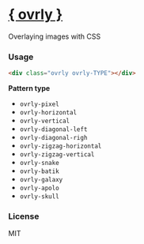 # [{ ovrly }](http://kristories.github.io/ovrly)

Overlaying images with CSS


### Usage

```html
<div class="ovrly ovrly-TYPE"></div>
```

**Pattern type**

- `ovrly-pixel`
- `ovrly-horizontal`
- `ovrly-vertical`
- `ovrly-diagonal-left`
- `ovrly-diagonal-righ`
- `ovrly-zigzag-horizontal`
- `ovrly-zigzag-vertical`
- `ovrly-snake`
- `ovrly-batik`
- `ovrly-galaxy`
- `ovrly-apolo`
- `ovrly-skull`


### License

MIT
